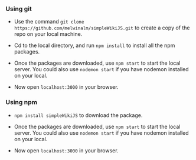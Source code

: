 ### Using git

- Use the command `git clone https://github.com/melwinalm/simpleWikiJS.git` to create a copy of the repo on your local machine.

- Cd to the local directory, and run `npm install` to install all the npm packages.

- Once the packages are downloaded, use `npm start` to start the local server. You could also use `nodemon start` if you have nodemon installed on your local.

- Now open `localhost:3000` in your browser.

### Using npm 

- `npm install simpleWikiJS` to download the package.

- Once the packages are downloaded, use `npm start` to start the local server. You could also use `nodemon start` if you have nodemon installed on your local.

- Now open `localhost:3000` in your browser.